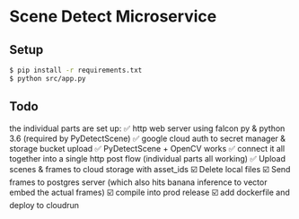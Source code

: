 # Scene Detect Microservice

## Setup

```bash
$ pip install -r requirements.txt
$ python src/app.py
```

## Todo

the individual parts are set up:
✅ http web server using falcon py & python 3.6 (required by PyDetectScene)
✅ google cloud auth to secret manager & storage bucket upload
✅ PyDetectScene + OpenCV works
✅ connect it all together into a single http post flow (individual parts all working)
✅ Upload scenes & frames to cloud storage with asset_ids
☑️ Delete local files
☑️ Send frames to postgres server (which also hits banana inference to vector embed the actual frames)
☑️ compile into prod release
☑️ add dockerfile and deploy to cloudrun